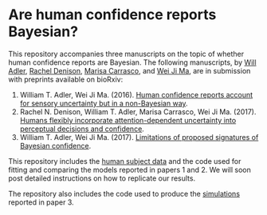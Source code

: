# Are human confidence reports Bayesian?
This repository accompanies three manuscripts on the topic of whether human confidence reports are Bayesian. The following manuscripts, by [Will Adler](http://wtadler.com), [Rachel Denison](http://racheldenison.com), [Marisa Carrasco](https://psych.nyu.edu/carrasco/), and [Wei Ji Ma](http://www.cns.nyu.edu/malab/), are in submission with preprints available on bioRxiv:
1. William T. Adler, Wei Ji Ma. (2016). [Human confidence reports account for sensory uncertainty but in a non-Bayesian way](https://www.biorxiv.org/content/early/2017/05/18/093203).
2. Rachel N. Denison, William T. Adler, Marisa Carrasco, Wei Ji Ma. (2017). [Humans flexibly incorporate attention-dependent uncertainty into perceptual decisions and confidence](https://www.biorxiv.org/content/early/2017/08/10/175075).
3. William T. Adler, Wei Ji Ma. (2017). [Limitations of proposed signatures of Bayesian confidence](https://www.biorxiv.org/content/early/2017/11/13/218222).

This repository includes the [human subject data](human_data) and the code used for fitting and comparing the models reported in papers 1 and 2. We will soon post detailed instructions on how to replicate our results.

The repository also includes the code used to produce the [simulations](signatures) reported in paper 3.
